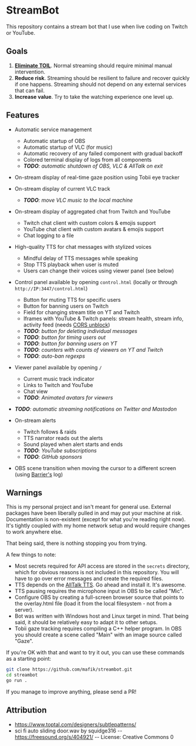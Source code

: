 # StreamBot

This repository contains a stream bot that I use when live coding on Twitch or YouTube.

## Goals

1. [**Eliminate TOIL**](https://sre.google/sre-book/eliminating-toil/). Normal streaming should require minimal manual intervention.
2. **Reduce risk**. Streaming should be resilient to failure and recover quickly if one happens. Streaming should not depend on any external services that can fail.
3. **Increase value**. Try to take the watching experience one level up.

## Features

- Automatic service management
  - Automatic startup of OBS
  - Automatic startup of VLC (for music)
  - Automatic recovery of any failed component with gradual backoff
  - Colored terminal display of logs from all components
  - ***TODO**: automatic shutdown of OBS, VLC & AllTalk on exit*
- On-stream display of real-time gaze position using Tobii eye tracker
- On-stream display of current VLC track
  - ***TODO**: move VLC music to the local machine*

- On-stream display of aggregated chat from Twitch and YouTube
  - Twitch chat client with custom colors & emojis support
  - YouTube chat client with custom avatars & emojis support
  - Chat logging to a file
- High-quality TTS for chat messages with stylized voices
  - Mindful delay of TTS messages while speaking
  - Stop TTS playback when user is muted
  - Users can change their voices using viewer panel (see below)
- Control panel available by opening `control.html` (locally or through `http://IP:3447/control.html`)
  - Button for muting TTS for specific users
  - Button for banning users on Twitch
  - Field for changing stream title on YT and Twitch
  - Iframes with YouTube & Twitch panels: stream health, stream info, activity feed (needs [CORS unblock](https://chromewebstore.google.com/detail/cors-unblock/lfhmikememgdcahcdlaciloancbhjino))
  - ***TODO**: button for deleting individual messages*
  - ***TODO**: button for timing users out*
  - ***TODO**: button for banning users on YT*
  - ***TODO**: counters with counts of viewers on YT and Twitch*
  - ***TODO**: auto-ban regexps*
- Viewer panel available by opening `/`
  - Current music track indicator
  - Links to Twitch and YouTube
  - Chat view
  - ***TODO**: Animated avatars for viewers*
- ***TODO**: automatic streaming notifications on Twitter and Mastodon*
- On-stream alerts
  - Twitch follows & raids
  - TTS narrator reads out the alerts
  - Sound played when alert starts and ends
  - ***TODO**: YouTube subscriptions*
  - ***TODO**: GitHub sponsors*
- OBS scene transition when moving the cursor to a different screen (using [Barrier's](https://github.com/debauchee/barrier) log)

## Warnings

This is my personal project and isn't meant for general use. External packages have been liberally pulled in and may put your machine at risk. Documentation is non-existent (except for what you're reading right now). It's tightly coupled with my home network setup and would require changes to work anywhere else.

That being said, there is nothing stopping you from trying.

A few things to note:

- Most secrets required for API access are stored in the `secrets` directory, which for obvious reasons is not included in this repository. You will have to go over error messages and create the required files.
- TTS depends on the [AllTalk TTS](https://github.com/erew123/alltalk_tts). Go ahead and install it. It's awesome.
- TTS pausing requires the microphone input in OBS to be called "Mic".
- Configure OBS by creating a full-screen browser source that points to the overlay.html file (load it from the local filesystem - not from a server).
- Bot was written with Windows host and Linux target in mind. That being said, it should be relatively easy to adapt it to other setups.
- Tobii gaze tracking requires compiling a C++ helper program. In OBS you should create a scene called "Main" with an image source called "Gaze".

If you're OK with that and want to try it out, you can use these commands as a starting point:

```bash
git clone https://github.com/mafik/streambot.git
cd streambot
go run .
```

If you manage to improve anything, please send a PR!

## Attribution

- https://www.toptal.com/designers/subtlepatterns/
- sci fi auto sliding door.wav by squidge316 -- https://freesound.org/s/404921/ -- License: Creative Commons 0